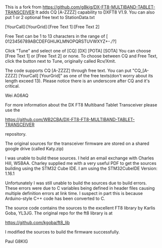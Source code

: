 This is a fork from https://github.com/g8kig/DX-FT8-MULTIBAND-TABLET-TRANSCEIVER
It adds CQ [A-ZZZZ] capability to DXFT8 V1.9. You can also put 1 or 2 optional free text to StationData.txt

[YourCall]:[YourGrid]:[Free Text 1]:[Free Text 2]

Free Text can be 1 to 13 characters in the range of [ 0123456789ABCDEFGHIJKLMNOPQRSTUVWXYZ+-./?]

Click "Tune" and select one of [CQ] [DX] [POTA] [SOTA]
You can choose [Free Text 1] or [Free Text 2] or none.
To choose between CQ and Free Text, click the button next to Tune, originally called Rcv/Xmit.

The code supports CQ [A-ZZZZ] through free text. You can put "CQ_[A-ZZZZ] [YourCall] [YourGrid]" as one of the free texts(don't worry about its length exceed 13). Please notice there is an underscore after CQ and it's critical.

Wei AG6AQ

For more information about the DX FT8 Multiband Tablet Transceiver please use the

https://github.com/WB2CBA/DX-FT8-FT8-MULTIBAND-TABLET-TRANSCEIVER

repository.

The original sources for the transceiver firmware are stored on a shared google drive (called Katy.zip)

I was unable to build these sources. 
I held an email exchange with Charles Hill, W5BAA. 
Charley supplied me with a very useful PDF to get the sources building using the STM32 Cube IDE. 
I am using the STM32CubeIDE Version: 1.16.1

Unfortunately I was still unable to build the sources due to build errors.
These errors were due to C variables being defined in header files causing multiple definition errors at link time.
I suspect in part this is because Arduino-style C++ code has been converted to C.

The source code contains the sources to the excellent FT8 library by Karlis Goba, YL3JG.
The original repo for the ft8 library is at

https://github.com/kgoba/ft8_lib

I modified the sources to build the firmware successfully.

Paul G8KIG
